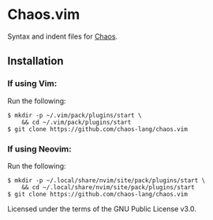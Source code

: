 # Chaos.vim

Syntax and indent files for [Chaos](https://chaos-lang.org).

## Installation

### If using Vim:

Run the following:
```shell
$ mkdir -p ~/.vim/pack/plugins/start \
    && cd ~/.vim/pack/plugins/start
$ git clone https://github.com/chaos-lang/chaos.vim
```

### If using Neovim:

Run the following:
```shell
$ mkdir -p ~/.local/share/nvim/site/pack/plugins/start \
    && cd ~/.local/share/nvim/site/pack/plugins/start
$ git clone https://github.com/chaos-lang/chaos.vim
```

Licensed under the terms of the GNU Public License v3.0.
